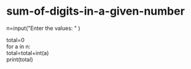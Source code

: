 # sum-of-digits-in-a-given-number
n=input("Enter the values: " )

total=0   
for a in n:         
     total=total+int(a)   
print(total) 
